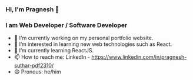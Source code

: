 ### Hi, I'm Pragnesh :wave:
### I am Web Developer / Software Developer

- :construction: I'm currently working on my personal portfolio website.
- 👀 I’m interested in learning new web technologies such as React.
- 🌱 I’m currently learning ReactJS. 
- 📫 How to reach me: LinkedIn - https://www.linkedin.com/in/pragnesh-suthar-pdf2310/  
- :smile: Pronous: he/him 

<!---
pragneshcqu/pragneshcqu is a ✨ special ✨ repository because its `README.md` (this file) appears on your GitHub profile.
You can click the Preview link to take a look at your changes.
--->
